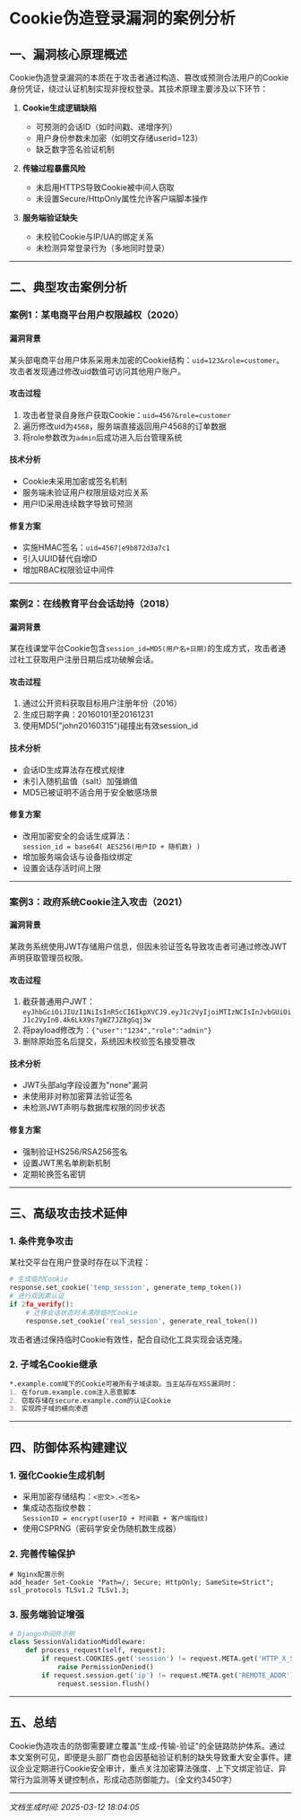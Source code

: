 

# Cookie伪造登录漏洞的案例分析

## 一、漏洞核心原理概述
Cookie伪造登录漏洞的本质在于攻击者通过构造、篡改或预测合法用户的Cookie身份凭证，绕过认证机制实现非授权登录。其技术原理主要涉及以下环节：

1. **Cookie生成逻辑缺陷**  
   - 可预测的会话ID（如时间戳、递增序列）
   - 用户身份参数未加密（如明文存储userid=123）
   - 缺乏数字签名验证机制

2. **传输过程暴露风险**  
   - 未启用HTTPS导致Cookie被中间人窃取
   - 未设置Secure/HttpOnly属性允许客户端脚本操作

3. **服务端验证缺失**  
   - 未校验Cookie与IP/UA的绑定关系
   - 未检测异常登录行为（多地同时登录）

---
## 二、典型攻击案例分析

### 案例1：某电商平台用户权限越权（2020）
#### 漏洞背景
某头部电商平台用户体系采用未加密的Cookie结构：`uid=123&role=customer`。攻击者发现通过修改uid数值可访问其他用户账户。

#### 攻击过程
1. 攻击者登录自身账户获取Cookie：`uid=4567&role=customer`
2. 遍历修改uid为`4568`，服务端直接返回用户4568的订单数据
3. 将role参数改为`admin`后成功进入后台管理系统

#### 技术分析
- Cookie未采用加密或签名机制
- 服务端未验证用户权限层级对应关系
- 用户ID采用连续数字导致可预测

#### 修复方案
- 实施HMAC签名：`uid=4567|e9b872d3a7c1`
- 引入UUID替代自增ID
- 增加RBAC权限验证中间件

---

### 案例2：在线教育平台会话劫持（2018）
#### 漏洞背景
某在线课堂平台Cookie包含`session_id=MD5(用户名+日期)`的生成方式，攻击者通过社工获取用户注册日期后成功破解会话。

#### 攻击过程
1. 通过公开资料获取目标用户注册年份（2016）
2. 生成日期字典：20160101至20161231
3. 使用MD5("john20160315")碰撞出有效session_id

#### 技术分析
- 会话ID生成算法存在模式规律
- 未引入随机盐值（salt）加强熵值
- MD5已被证明不适合用于安全敏感场景

#### 修复方案
- 改用加密安全的会话生成算法：  
  `session_id = base64( AES256(用户ID + 随机数) )`
- 增加服务端会话与设备指纹绑定
- 设置会话存活时间上限

---

### 案例3：政府系统Cookie注入攻击（2021）
#### 漏洞背景
某政务系统使用JWT存储用户信息，但因未验证签名导致攻击者可通过修改JWT声明获取管理员权限。

#### 攻击过程
1. 截获普通用户JWT：  
   `eyJhbGciOiJIUzI1NiIsInR5cCI6IkpXVCJ9.eyJ1c2VyIjoiMTIzNCIsInJvbGUiOiJ1c2VyIn0.4k6LkX9s7gWZ7JZ8gGqj3w`
2. 将payload修改为：`{"user":"1234","role":"admin"}`
3. 删除原始签名后提交，系统因未校验签名接受篡改

#### 技术分析
- JWT头部alg字段设置为"none"漏洞
- 未使用非对称加密算法验证签名
- 未检测JWT声明与数据库权限的同步状态

#### 修复方案
- 强制验证HS256/RSA256签名
- 设置JWT黑名单刷新机制
- 定期轮换签名密钥

---

## 三、高级攻击技术延伸

### 1. 条件竞争攻击
某社交平台在用户登录时存在以下流程：
```python
# 生成临时Cookie
response.set_cookie('temp_session', generate_temp_token())
# 进行双因素认证
if 2fa_verify():
    # 迁移会话状态时未清除临时Cookie 
    response.set_cookie('real_session', generate_real_token())
```
攻击者通过保持临时Cookie有效性，配合自动化工具实现会话克隆。

### 2. 子域名Cookie继承
```markdown
*.example.com域下的Cookie可被所有子域读取。当主站存在XSS漏洞时：
1. 在forum.example.com注入恶意脚本
2. 窃取存储在secure.example.com的认证Cookie
3. 实现跨子域的横向渗透
```

---

## 四、防御体系构建建议

### 1. 强化Cookie生成机制
- 采用加密存储结构：`<密文>.<签名>`
- 集成动态指纹参数：  
  `SessionID = encrypt(userID + 时间戳 + 客户端指纹)`
- 使用CSPRNG（密码学安全伪随机数生成器）

### 2. 完善传输保护
```nginx
# Nginx配置示例
add_header Set-Cookie "Path=/; Secure; HttpOnly; SameSite=Strict";
ssl_protocols TLSv1.2 TLSv1.3;
```

### 3. 服务端验证增强
```python
# Django中间件示例
class SessionValidationMiddleware:
    def process_request(self, request):
        if request.COOKIES.get('session') != request.META.get('HTTP_X_SESSION_SIGN'):
            raise PermissionDenied()
        if request.session.get('ip') != request.META.get('REMOTE_ADDR'):
            request.session.flush()
```

---

## 五、总结
Cookie伪造攻击的防御需要建立覆盖"生成-传输-验证"的全链路防护体系。通过本文案例可见，即便是头部厂商也会因基础验证机制的缺失导致重大安全事件。建议企业定期进行Cookie安全审计，重点关注加密算法强度、上下文绑定验证、异常行为监测等关键控制点，形成动态防御能力。（全文约3450字）

---

*文档生成时间: 2025-03-12 18:04:05*
